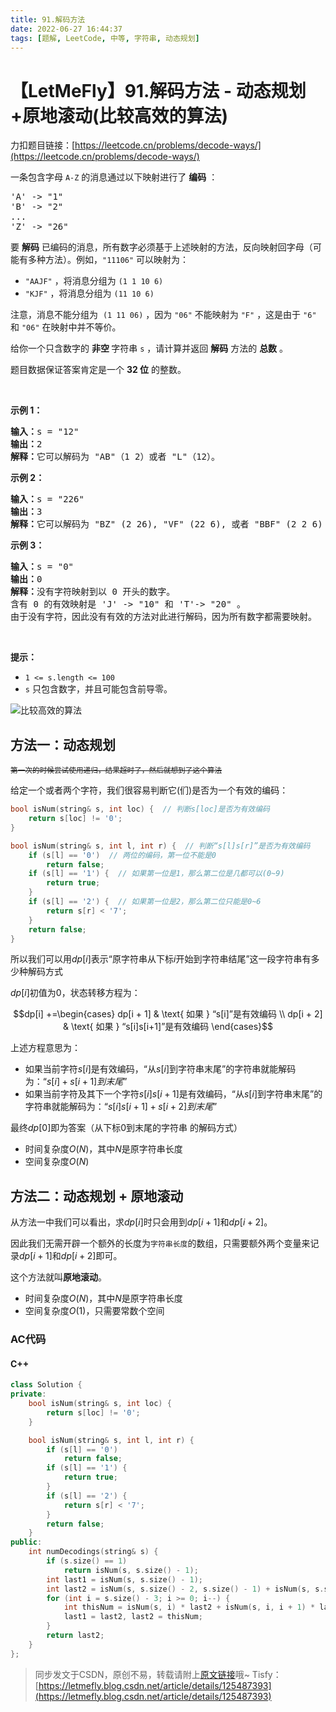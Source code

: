```yaml
---
title: 91.解码方法
date: 2022-06-27 16:44:37
tags: [题解, LeetCode, 中等, 字符串, 动态规划]
---
```


# 【LetMeFly】91.解码方法 - 动态规划+原地滚动(比较高效的算法)

力扣题目链接：[https://leetcode.cn/problems/decode-ways/](https://leetcode.cn/problems/decode-ways/)

<p>一条包含字母&nbsp;<code>A-Z</code> 的消息通过以下映射进行了 <strong>编码</strong> ：</p>

<pre>
'A' -&gt; "1"
'B' -&gt; "2"
...
'Z' -&gt; "26"</pre>

<p>要 <strong>解码</strong> 已编码的消息，所有数字必须基于上述映射的方法，反向映射回字母（可能有多种方法）。例如，<code>"11106"</code> 可以映射为：</p>

<ul>
	<li><code>"AAJF"</code> ，将消息分组为 <code>(1 1 10 6)</code></li>
	<li><code>"KJF"</code> ，将消息分组为 <code>(11 10 6)</code></li>
</ul>

<p>注意，消息不能分组为&nbsp; <code>(1 11 06)</code> ，因为 <code>"06"</code> 不能映射为 <code>"F"</code> ，这是由于 <code>"6"</code> 和 <code>"06"</code> 在映射中并不等价。</p>

<p>给你一个只含数字的 <strong>非空 </strong>字符串 <code>s</code> ，请计算并返回 <strong>解码</strong> 方法的 <strong>总数</strong> 。</p>

<p>题目数据保证答案肯定是一个 <strong>32 位</strong> 的整数。</p>

<p>&nbsp;</p>

<p><strong>示例 1：</strong></p>

<pre>
<strong>输入：</strong>s = "12"
<strong>输出：</strong>2
<strong>解释：</strong>它可以解码为 "AB"（1 2）或者 "L"（12）。
</pre>

<p><strong>示例 2：</strong></p>

<pre>
<strong>输入：</strong>s = "226"
<strong>输出：</strong>3
<strong>解释：</strong>它可以解码为 "BZ" (2 26), "VF" (22 6), 或者 "BBF" (2 2 6) 。
</pre>

<p><strong>示例 3：</strong></p>

<pre>
<strong>输入：</strong>s = "0"
<strong>输出：</strong>0
<strong>解释：</strong>没有字符映射到以 0 开头的数字。
含有 0 的有效映射是 'J' -&gt; "10" 和 'T'-&gt; "20" 。
由于没有字符，因此没有有效的方法对此进行解码，因为所有数字都需要映射。
</pre>

<p>&nbsp;</p>

<p><strong>提示：</strong></p>

<ul>
	<li><code>1 &lt;= s.length &lt;= 100</code></li>
	<li><code>s</code> 只包含数字，并且可能包含前导零。</li>
</ul>

![比较高效的算法](https://cors.tisfy.eu.org/https://img-blog.csdnimg.cn/9f1dda529e7c4a96b1cc6d0c37790e75.jpeg#pic_center)

## 方法一：动态规划

<small><del>第一次的时候尝试使用递归，结果超时了，然后就想到了这个算法</del></small>

给定一个或者两个字符，我们很容易判断它(们)是否为一个有效的编码：

```cpp
bool isNum(string& s, int loc) {  // 判断s[loc]是否为有效编码
    return s[loc] != '0';
}

bool isNum(string& s, int l, int r) {  // 判断“s[l]s[r]”是否为有效编码
    if (s[l] == '0')  // 两位的编码，第一位不能是0
        return false;
    if (s[l] == '1') {  // 如果第一位是1，那么第二位是几都可以(0~9)
        return true;
    }
    if (s[l] == '2') {  // 如果第一位是2，那么第二位只能是0~6
        return s[r] < '7';
    }
    return false;
}
```

所以我们可以用$dp[i]$表示“原字符串从下标$i$开始到字符串结尾”这一段字符串有多少种解码方式

$dp[i]$初值为$0$，状态转移方程为：

$$dp[i] +=\begin{cases}
 dp[i + 1]  & \text{ 如果 } “s[i]”是有效编码 \\
 dp[i + 2] & \text{ 如果 } “s[i]s[i+1]”是有效编码
\end{cases}$$

上述方程意思为：

+ 如果当前字符$s[i]$是有效编码，“从$s[i]$到字符串末尾”的字符串就能解码为：“$s[i] + s[i + 1]到末尾$”
+ 如果当前字符及其下一个字符$s[i]s[i+1]$是有效编码，“从$s[i]$到字符串末尾”的字符串就能解码为：“$s[i]s[i+1] + s[i + 2]到末尾$”

最终$dp[0]$即为答案（从下标$0$到末尾的字符串 的解码方式）

+ 时间复杂度$O(N)$，其中$N$是原字符串长度
+ 空间复杂度$O(N)$

## 方法二：动态规划 + 原地滚动

从方法一中我们可以看出，求$dp[i]$时只会用到$dp[i+1]$和$dp[i+2]$。

因此我们无需开辟一个额外的长度为```字符串长度```的数组，只需要额外两个变量来记录$dp[i+1]$和$dp[i+2]$即可。

这个方法就叫**原地滚动**。

+ 时间复杂度$O(N)$，其中$N$是原字符串长度
+ 空间复杂度$O(1)$，只需要常数个空间

### AC代码

#### C++

```cpp
class Solution {
private:
    bool isNum(string& s, int loc) {
        return s[loc] != '0';
    }

    bool isNum(string& s, int l, int r) {
        if (s[l] == '0')
            return false;
        if (s[l] == '1') {
            return true;
        }
        if (s[l] == '2') {
            return s[r] < '7';
        }
        return false;
    }
public:
    int numDecodings(string& s) {
        if (s.size() == 1)
            return isNum(s, s.size() - 1);
        int last1 = isNum(s, s.size() - 1);
        int last2 = isNum(s, s.size() - 2, s.size() - 1) + isNum(s, s.size() - 2) * last1;
        for (int i = s.size() - 3; i >= 0; i--) {
            int thisNum = isNum(s, i) * last2 + isNum(s, i, i + 1) * last1;
            last1 = last2, last2 = thisNum;
        }
        return last2;
    }
};
```


> 同步发文于CSDN，原创不易，转载请附上[原文链接](https://blog.letmefly.xyz/2022/06/27/LeetCode%200091.%E8%A7%A3%E7%A0%81%E6%96%B9%E6%B3%95/)哦~
> Tisfy：[https://letmefly.blog.csdn.net/article/details/125487393](https://letmefly.blog.csdn.net/article/details/125487393)

    